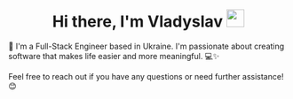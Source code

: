 <h1 align="center"> Hi there, I'm Vladyslav
<img src="https://github.com/blackcater/blackcater/raw/main/images/Hi.gif" height="32"/></h1>
👋 I'm a Full-Stack Engineer based in Ukraine. I'm passionate about creating software that makes life easier and more meaningful. 💻✨

Feel free to reach out if you have any questions or need further assistance! 😊
